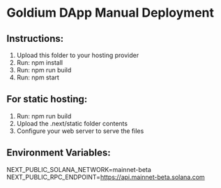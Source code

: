 
# Goldium DApp Manual Deployment

## Instructions:
1. Upload this folder to your hosting provider
2. Run: npm install
3. Run: npm run build
4. Run: npm start

## For static hosting:
1. Run: npm run build
2. Upload the .next/static folder contents
3. Configure your web server to serve the files

## Environment Variables:
NEXT_PUBLIC_SOLANA_NETWORK=mainnet-beta
NEXT_PUBLIC_RPC_ENDPOINT=https://api.mainnet-beta.solana.com
